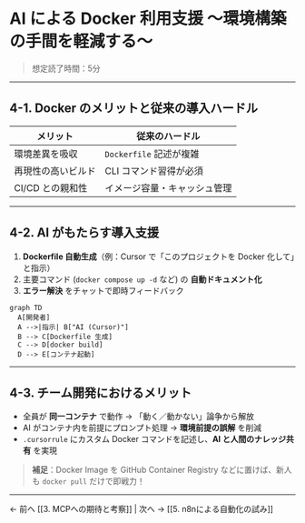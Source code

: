 # AI による Docker 利用支援 〜環境構築の手間を軽減する〜

> 想定読了時間：5分

---

## 4-1. Docker のメリットと従来の導入ハードル

| メリット | 従来のハードル |
|---|---|
| 環境差異を吸収 | `Dockerfile` 記述が複雑 |
| 再現性の高いビルド | CLI コマンド習得が必須 |
| CI/CD との親和性 | イメージ容量・キャッシュ管理 |

---

## 4-2. AI がもたらす導入支援

1. **Dockerfile 自動生成**（例：Cursor で「このプロジェクトを Docker 化して」と指示）
2. 主要コマンド (`docker compose up -d` など) の **自動ドキュメント化**
3. **エラー解決** をチャットで即時フィードバック

```mermaid
graph TD
  A[開発者]
  A -->|指示| B["AI (Cursor)"]
  B --> C[Dockerfile 生成]
  C --> D[docker build]
  D --> E[コンテナ起動]
```

---

## 4-3. チーム開発におけるメリット

- 全員が **同一コンテナ** で動作 → 「動く／動かない」論争から解放
- AI がコンテナ内を前提にプロンプト処理 → **環境前提の誤解** を削減
- `.cursorrule` にカスタム Docker コマンドを記述し、**AI と人間のナレッジ共有** を実現

> **補足**：Docker Image を GitHub Container Registry などに置けば、新人も `docker pull` だけで即戦力！

---
← 前へ [[3. MCPへの期待と考察]]  |  次へ → [[5. n8nによる自動化の試み]]